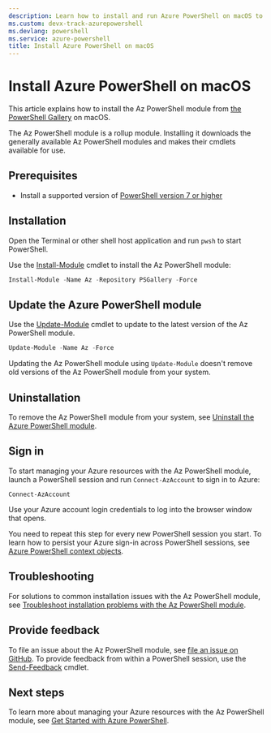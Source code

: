 ```yaml
---
description: Learn how to install and run Azure PowerShell on macOS to manage your Azure resources with PowerShell. Step-by-step guide for seamless installation and updates.
ms.custom: devx-track-azurepowershell
ms.devlang: powershell
ms.service: azure-powershell
title: Install Azure PowerShell on macOS
---
```


# Install Azure PowerShell on macOS

This article explains how to install the Az PowerShell module from
[the PowerShell Gallery][powershell-gallery] on macOS.

The Az PowerShell module is a rollup module. Installing it downloads the generally available Az
PowerShell modules and makes their cmdlets available for use.

## Prerequisites

- Install a supported version of [PowerShell version 7 or higher][install-pwsh-macos]

## Installation

Open the Terminal or other shell host application and run `pwsh` to start PowerShell.

Use the [Install-Module][install-module] cmdlet to install the Az PowerShell module:

```powershell
Install-Module -Name Az -Repository PSGallery -Force
```

## Update the Azure PowerShell module

Use the [Update-Module][update-module] cmdlet to update to the latest version of the Az PowerShell
module.

```powershell
Update-Module -Name Az -Force
```

Updating the Az PowerShell module using `Update-Module` doesn't remove old versions of the Az
PowerShell module from your system.

## Uninstallation

To remove the Az PowerShell module from your system, see
[Uninstall the Azure PowerShell module][uninstall-azps].

## Sign in

To start managing your Azure resources with the Az PowerShell module, launch a PowerShell session
and run `Connect-AzAccount` to sign in to Azure:

```azurepowershell
Connect-AzAccount
```

Use your Azure account login credentials to log into the browser window that opens.

You need to repeat this step for every new PowerShell session you start. To learn how to persist
your Azure sign-in across PowerShell sessions, see
[Azure PowerShell context objects][azps-context-objects].

## Troubleshooting

For solutions to common installation issues with the Az PowerShell module, see
[Troubleshoot installation problems with the Az PowerShell module][troubleshoot-azps-install].

## Provide feedback

To file an issue about the Az PowerShell module, see [file an issue on GitHub][azps-github-issue].
To provide feedback from within a PowerShell session, use the [Send-Feedback][send-feedback] cmdlet.

## Next steps

To learn more about managing your Azure resources with the Az PowerShell module, see
[Get Started with Azure PowerShell][get-started-azps].

<!-- link references -->

[powershell-gallery]: /powershell/scripting/gallery/overview
[install-pwsh-macos]: /powershell/scripting/install/installing-powershell-on-macos
[install-module]: /powershell/module/powershellget/install-module
[update-module]: /powershell/module/powershellget/update-module
[uninstall-azps]: uninstall-az-ps.md
[azps-context-objects]: /powershell/azure/context-persistence
[troubleshoot-azps-install]: troubleshooting.md#installation
[azps-github-issue]: https://github.com/Azure/azure-powershell/issues
[send-feedback]: /powershell/module/az.accounts/send-feedback
[get-started-azps]: get-started-azureps.md
